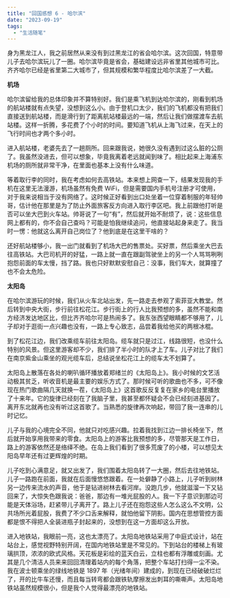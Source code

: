 ```yaml
---
title: "回国感想 6 - 哈尔滨"
date: "2023-09-19"
tags: 
  - "生活随笔"
---
```


身为黑龙江人，我之前居然从来没有到过黑龙江的省会哈尔滨。这次回国，特意带儿子去哈尔滨玩儿了一圈。哈尔滨毕竟是省会，基础建设远非省里其他城市可比。齐齐哈尔已经是省里第二大城市了，但其规模和繁华程度比哈尔滨差了一大截。

**机场**

哈尔滨留给我的总体印象并不算特别好。我们是乘飞机到达哈尔滨的，刚看到机场的航站楼就有点失望，没想到这么小。由于登机口太少，我们的飞机都没有把我们直接送到航站楼，而是滑行到了距离航站楼最远的一端，然后让我们做摆渡车去航站楼。这样一折腾，多花费了个小时的时间。要知道飞机从上海飞过来，在天上的飞行时间也才两个多小时。

进入航站楼，老婆先去了一趟厕所。回来跟我说，她很久没有遇到过这么脏的公厕了。我虽然没进去，但可以想象，毕竟我离着老远就闻到味了。相比起来上海浦东机场的厕所就非常干净，在里面也基本上没有什么味道。

等着取行李的同时，我在考虑如何去高铁站。本来想上网查一下，结果发现我的手机在这里无法漫游，机场虽然有免费 WiFi，但是需要国内手机号注册才可使用，对于我来说相当于没有网络了。这时候正好看到出口处坐着一位穿着制服的年轻帅哥，估计他在那里是为了防止外面旅客反方向进入取行李区吧。我上前跟他打听是否可以坐大巴到火车站。帅哥说了一句“有”，然后就开始不耐烦了，说：这些信息网上都有的，你不会自己查吗？可能是怕我继续追问，他直接站起身来走了。我当时一愣：他就这么离开自己岗位了？他到底是在这里干啥的？

还好航站楼够小，我一出门就看到了机场大巴的售票处。买好票，然后乘坐大巴去往高铁站。大巴司机开的好猛，一路上就一直在跟副驾驶坐上的另一个人骂骂咧咧抱怨前面的车太慢，挡了路。我也只好默默安慰自己：没事，我们车大，就算撞了也不会太危险。

**太阳岛**

在哈尔滨游玩的时候，我们从火车北站出发，先一路走去参观了索菲亚大教堂。然后转到中央大街，步行前往松花江。步行街上的行人比我预想的多，虽然不能和南方经济发达地区比，但比齐齐哈尔可是热闹多了。我东张西望眼睛都不够用了，儿子却对于逛街一点兴趣也没有，一路上专心致志，品尝着我给他买的两根冰棍。

到了松花江边，我们改乘缆车前往太阳岛。缆车就只是过江，线路很短，也没什么特别的风景。但这里游客却不少，我们排了半小时的队才上了车。儿子对比了我们在南京紫金山乘坐的观光缆车后，总结说坐松花江上的缆车太不划算了。

太阳岛上散落在各处的喇叭循环播放着郑绪兰的《太阳岛上》。我小时候的文艺活动极其贫乏，听收音机是最主要的娱乐方式了。那时候可听的歌曲也不多，可不像现在热门歌曲隔几天就换一茬，《太阳岛上》这首歌反反复复在家乡的电台里播放了十来年。它的旋律已经刻在了我脑子里，我甚至都怀疑会不会已经刻进基因了。离开东北就再也没有听过这首歌了。当熟悉的旋律再次响起，带回了我一连串的儿时记忆。

儿子与我的心境完全不同，他就只对吃感兴趣。拉着我找到江边一排长椅坐下，然后就开始享用我带来的零食。太阳岛上的游客比我预想的多，尽管那天是工作日，路上的游客依然还是络绎不绝。在岛上我们看到了很多荒废了的小楼，可以想见太阳岛早年还有过更辉煌的时期。

儿子吃到心满意足，就又出发了，我们围着太阳岛转了一大圈，然后去往地铁站。儿子一路跑在前面，我就在后面慢悠悠跟着。在一处僻静了小路上，儿子听到树林另一边传来流水的声音，他于是钻进树林去看河岸。没跑几步，他就滋溜一下又钻回来了，大惊失色跟我说：爸爸，那边有一堆光屁股的人。我一下子意识到那边可能是天体浴场，赶紧带儿子离开了。路上儿子还在抱怨这些人怎么这么不文明，公共场所光着屁股，我费了不少口舌来解释，就怕他留下阴影。国内在思想管控方面都是恨不得把人全装进瓶子封起来的，没想到在这一方面却这么开放。

进入地铁站，我眼前一亮，这也太漂亮了。太阳岛地铁站采用了中庭式设计，站在站台上，感觉视野特别开阔，在国内地铁站里是不常见的。下到站台的楼梯上有玻璃拱顶，浓浓的欧式风格。天花板是彩绘的蓝天白云，立柱也都有浮雕或刻画。尤其是几个清洁人员来来回回清理着站内的每个角落，把整个车站打扫得一尘不染。我在波士顿乘坐的绿线地铁是 1897 年（光绪年间）建成的，到现在已经破破烂烂了，开的比牛车还慢，而且每当转弯都会跟铁轨摩擦发出刺耳的嘶嘶声。太阳岛地铁站虽然规模很小，但是我个人觉得最漂亮的地铁站。
